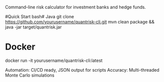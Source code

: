 Command-line risk calculator for investment banks and hedge funds. 

#Quick Start
bash# Java
git clone https://github.com/yourusername/quantrisk-cli.git
mvn clean package && java -jar target/quantrisk.jar

# Docker  
docker run -it yourusername/quantrisk-cli:latest


Automation: CI/CD ready, JSON output for scripts
Accuracy: Multi-threaded Monte Carlo simulations

